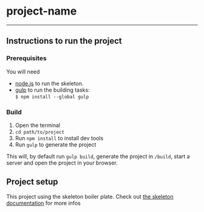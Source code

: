 # project-name
---


## Instructions to run the project

### Prerequisites
You will need 
  - [node.js](http://nodejs.org) to run the skeleton.
  - [gulp](http://gulpjs.com) to run the building tasks:  
    ```$ npm install --global gulp```


### Build
1. Open the terminal
2. ```cd path/to/project```
3. Run ```npm install``` to install dev tools
4. Run ```gulp``` to generate the project

This will, by default run ```gulp build```, generate the project in ```/build```, start a server and open the project in your browser.


## Project setup
This project using the skeleton boiler plate. Check out [the skeleton documentation](https://github.com/ginetta/skeleton/wiki) for more infos
